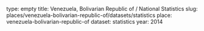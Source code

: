 type: empty
title: Venezuela, Bolivarian Republic of / National Statistics
slug: places/venezuela-bolivarian-republic-of/datasets/statistics
place: venezuela-bolivarian-republic-of
dataset: statistics
year: 2014
